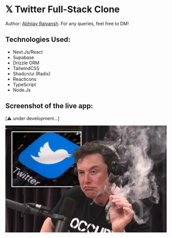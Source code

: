 # 𝕏 Twitter Full-Stack Clone

Author: [Abhijay Rajvansh](https://x.com/rajvanshtwt). For any queries, feel free to DM!

## Technologies Used:

- Next.Js/React
- Supabase
- Drizzle ORM
- TailwindCSS
- Shadcn/ui (Radix)
- Reacticons
- TypeScript
- Node.Js

## Screenshot of the live app:

[⚠️ under development...]

![developing](./public/images/x-pot-joke.webp)